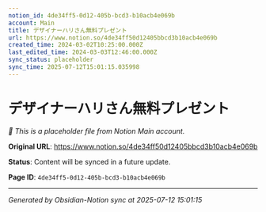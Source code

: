 ```yaml
---
notion_id: 4de34ff5-0d12-405b-bcd3-b10acb4e069b
account: Main
title: デザイナーハリさん無料プレゼント
url: https://www.notion.so/4de34ff50d12405bbcd3b10acb4e069b
created_time: 2024-03-02T10:25:00.000Z
last_edited_time: 2024-03-03T12:46:00.000Z
sync_status: placeholder
sync_time: 2025-07-12T15:01:15.035998
---
```


# デザイナーハリさん無料プレゼント

*🔄 This is a placeholder file from Notion Main account.*

**Original URL**: https://www.notion.so/4de34ff50d12405bbcd3b10acb4e069b

**Status**: Content will be synced in a future update.

**Page ID**: `4de34ff5-0d12-405b-bcd3-b10acb4e069b`

---

*Generated by Obsidian-Notion sync at 2025-07-12 15:01:15*
